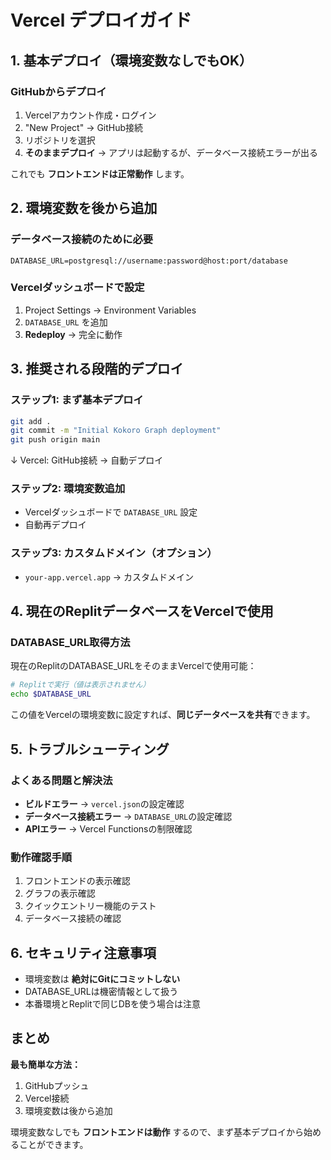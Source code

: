 # Vercel デプロイガイド

## 1. 基本デプロイ（環境変数なしでもOK）

### GitHubからデプロイ
1. Vercelアカウント作成・ログイン
2. "New Project" → GitHub接続
3. リポジトリを選択
4. **そのままデプロイ** → アプリは起動するが、データベース接続エラーが出る

これでも **フロントエンドは正常動作** します。

## 2. 環境変数を後から追加

### データベース接続のために必要
```
DATABASE_URL=postgresql://username:password@host:port/database
```

### Vercelダッシュボードで設定
1. Project Settings → Environment Variables
2. `DATABASE_URL` を追加
3. **Redeploy** → 完全に動作

## 3. 推奨される段階的デプロイ

### ステップ1: まず基本デプロイ
```bash
git add .
git commit -m "Initial Kokoro Graph deployment"
git push origin main
```
↓
Vercel: GitHub接続 → 自動デプロイ

### ステップ2: 環境変数追加
- Vercelダッシュボードで `DATABASE_URL` 設定
- 自動再デプロイ

### ステップ3: カスタムドメイン（オプション）
- `your-app.vercel.app` → カスタムドメイン

## 4. 現在のReplitデータベースをVercelで使用

### DATABASE_URL取得方法
現在のReplitのDATABASE_URLをそのままVercelで使用可能：

```bash
# Replitで実行（値は表示されません）
echo $DATABASE_URL
```

この値をVercelの環境変数に設定すれば、**同じデータベースを共有**できます。

## 5. トラブルシューティング

### よくある問題と解決法
- **ビルドエラー** → `vercel.json`の設定確認
- **データベース接続エラー** → `DATABASE_URL`の設定確認
- **APIエラー** → Vercel Functionsの制限確認

### 動作確認手順
1. フロントエンドの表示確認
2. グラフの表示確認
3. クイックエントリー機能のテスト
4. データベース接続の確認

## 6. セキュリティ注意事項

- 環境変数は **絶対にGitにコミットしない**
- DATABASE_URLは機密情報として扱う
- 本番環境とReplitで同じDBを使う場合は注意

## まとめ

**最も簡単な方法：**
1. GitHubプッシュ
2. Vercel接続
3. 環境変数は後から追加

環境変数なしでも **フロントエンドは動作** するので、まず基本デプロイから始めることができます。